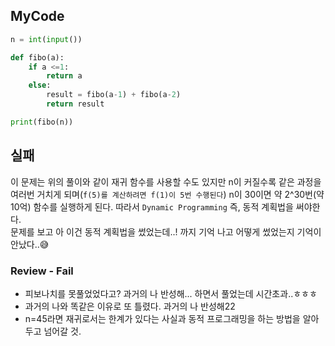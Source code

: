 ## MyCode
```python
n = int(input())

def fibo(a):
    if a <=1:
        return a
    else:
        result = fibo(a-1) + fibo(a-2)
        return result

print(fibo(n))
```

## 실패
이 문제는 위의 풀이와 같이 재귀 함수를 사용할 수도 있지만 n이 커질수록 같은 과정을 여러번 거치게 되며(`f(5)를 계산하려면 f(1)이 5번 수행된다`) n이 30이면 약 2^30번(약 10억) 함수를 실행하게 된다. 따라서 `Dynamic Programming` 즉, 동적 계획법을 써야한다. </br>
문제를 보고 아 이건 동적 계획법을 썼었는데..! 까지 기억 나고 어떻게 썼었는지 기억이 안났다..😅

### Review - Fail
- 피보나치를 못풀었었다고? 과거의 나 반성해... 하면서 풀었는데 시간초과..ㅎㅎㅎ
- 과거의 나와 똑같은 이유로 또 틀렸다. 과거의 나 반성해22
- n=45라면 재귀로서는 한계가 있다는 사실과 동적 프로그래밍을 하는 방법을 알아두고 넘어갈 것.
